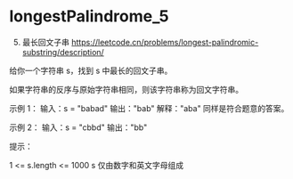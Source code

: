 # longestPalindrome_5
5. 最长回文子串
https://leetcode.cn/problems/longest-palindromic-substring/description/

给你一个字符串 s，找到 s 中最长的回文子串。

如果字符串的反序与原始字符串相同，则该字符串称为回文字符串。

 

示例 1：
输入：s = "babad"
输出："bab"
解释："aba" 同样是符合题意的答案。

示例 2：
输入：s = "cbbd"
输出："bb"
 

提示：

1 <= s.length <= 1000
s 仅由数字和英文字母组成
